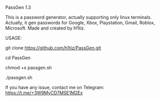 PassGen 1.3

This is a password generator, actually supporting only
linux terminals. Actually, it gen passwords for Google,
Xbox, Playstation, Gmail, Roblox, Microsoft. Made and created by H1tiz.

USAGE:

git clone https://github.com/h1tiz/PassGen.git

cd PassGen

chmod +x passgen.sh

./passgen.sh


If you have any issue, contact me on Telegram:
https://t.me/+3W9MyCD7MSE1M2Ex
